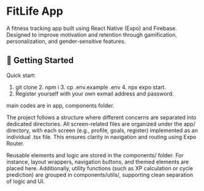 # FitLife App

A fitness tracking app built using React Native (Expo) and Firebase.  
Designed to improve motivation and retention through gamification, personalization, and gender-sensitive features.

## 🚀 Getting Started

Quick start:
1. git clone 2. npm i 3. cp .env.example .env 4. npx expo start.
2. Register yourself with your own exmail address and password.

main codes are in app, components folder. 


The project follows a structure where different concerns are separated into dedicated directories. All screen-related files are organized under the app/ directory, with each screen (e.g., profile, goals, register) implemented as an individual .tsx file. This ensures clarity in navigation and routing using Expo Router.

Reusable elements and logic are stored in the components/ folder. For instance, layout wrappers, navigation buttons, and themed elements are placed here. Additionally, utility functions (such as XP calculation or cycle prediction) are grouped in components/utils/, supporting clean separation of logic and UI.

